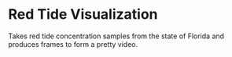 # Red Tide Visualization

Takes red tide concentration samples from the state of Florida and produces frames to form a pretty video.